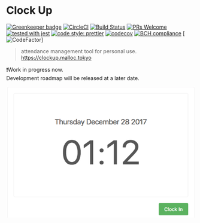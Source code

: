 # Clock Up

[![Greenkeeper badge](https://badges.greenkeeper.io/ryota-murakami/clock-up.svg)](https://greenkeeper.io/)
[![CircleCI](https://circleci.com/gh/ryota-murakami/clock-up.svg?style=svg)](https://circleci.com/gh/ryota-murakami/clock-up)
[![Build Status](https://travis-ci.org/ryota-murakami/clock-up.svg?branch=master)](https://travis-ci.org/ryota-murakami/clock-up)
[![PRs Welcome](https://img.shields.io/badge/PRs-welcome-brightgreen.svg?style=flat-square)](http://makeapullrequest.com)
[![tested with jest](https://img.shields.io/badge/tested_with-jest-99424f.svg)](https://github.com/facebook/jest)
[![code style: prettier](https://img.shields.io/badge/code_style-prettier-ff69b4.svg)](https://github.com/prettier/prettier)
[![codecov](https://codecov.io/gh/ryota-murakami/clock-up/branch/master/graph/badge.svg)](https://codecov.io/gh/ryota-murakami/clock-up)
[![BCH compliance](https://bettercodehub.com/edge/badge/ryota-murakami/clock-up?branch=master)](https://bettercodehub.com/)
[![CodeFactor](https://www.codefactor.io/repository/github/ryota-murakami/clock-up/badge)]

> attendance management tool for personal use. https://clockup.malloc.tokyo

:exclamation:Work in progress now.  
Development roadmap will be released at a later date.

![example](demo.png)
